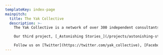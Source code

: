 ```yaml
---
templateKey: index-page
mainpitch:
  title: The Yak Collective
  description: >-
    The Yak Collective is a network of over 300 independent consultants, coaches, and freelancers with varied technical and creative skills. You can learn more about us on the [About page](/about/). We are available both for individual projects on specific topics that match our skills, and for larger collaborative projects we can take on as a group, bringing together the mix of skills necessary. Check out our [Members page](/members/), read some of our latest thoughts on the [Writings page](/writings/), and get in touch with any of us if you'd like to learn more.

    Our third project, [_Astonishing Stories_](/projects/astonishing-stories/), is now rolling. Take a peek! We will be releasing more research on the [Projects page](/projects/) in the coming months.

    Follow us on [Twitter](https://twitter.com/yak_collective), [Facebook](https://www.facebook.com/theyakcollective/), or [LinkedIn](https://www.linkedin.com/company/yak-collective/) to stay in the loop.
---
```

